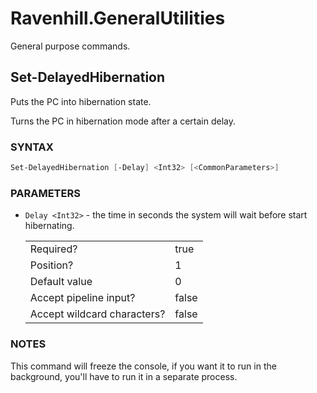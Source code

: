 # Ravenhill.GeneralUtilities

General purpose commands.

## Set-DelayedHibernation

Puts the PC into hibernation state.

Turns the PC in hibernation mode after a certain delay.

### SYNTAX

```powershell
Set-DelayedHibernation [-Delay] <Int32> [<CommonParameters>]
```

### PARAMETERS
- `Delay <Int32>` - the time in seconds the system will wait before start hibernating.
  
  |                             |       |
  | --------------------------- | ----- |
  | Required?                   | true  |
  | Position?                   | 1     |
  | Default value               | 0     |
  | Accept pipeline input?      | false |
  | Accept wildcard characters? | false |

### NOTES

This command will freeze the console, if you want it to run in the background,
you'll have to
run it in a separate process.